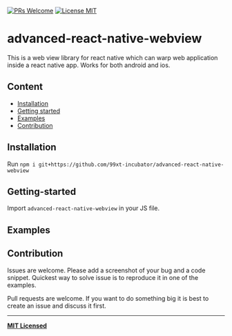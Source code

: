 [ ![PRs Welcome](https://img.shields.io/badge/PRs-Welcome-brightgreen.svg)](https://github.com/99xt-incubator/advanced-react-native-webview/pulls)
[![License MIT](http://img.shields.io/badge/license-MIT-orange.svg?style=flat)](https://github.com/99xt-incubator/advanced-react-native-webview/blob/master/LICENSE)

# advanced-react-native-webview
This is a web view library for react native which can warp web application inside a react native app. Works for both android and ios.

## Content

- [Installation](#installation)
- [Getting started](#getting-started)
- [Examples](#examples)
- [Contribution](#contribution)

## Installation
Run `npm i git+https://github.com/99xt-incubator/advanced-react-native-webview`

## Getting-started

Import `advanced-react-native-webview` in your JS file.

## Examples 

## Contribution

Issues are welcome. Please add a screenshot of your bug and a code snippet. Quickest way to solve issue is to reproduce it in one of the examples.

Pull requests are welcome. If you want to do something big it is best to create an issue and discuss it first.

---

**[MIT Licensed](https://github.com/99xt-incubator/advanced-react-native-webview/blob/master/LICENSE)**

